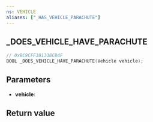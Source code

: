 ```yaml
---
ns: VEHICLE
aliases: ["_HAS_VEHICLE_PARACHUTE"]
---
```

## _DOES_VEHICLE_HAVE_PARACHUTE

```c
// 0xBC9CFF381338CB4F
BOOL _DOES_VEHICLE_HAVE_PARACHUTE(Vehicle vehicle);
```


## Parameters
* **vehicle**: 

## Return value
